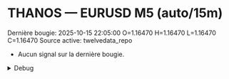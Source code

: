 # THANOS — EURUSD M5 (auto/15m)
Dernière bougie: 2025-10-15 22:05:00  O=1.16470  H=1.16470  L=1.16470  C=1.16470
Source active: twelvedata_repo

- Aucun signal sur la dernière bougie.

<details><summary>Debug</summary>

- TD_API_KEY manquant.

</details>